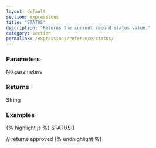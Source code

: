 ```yaml
---
layout: default
section: expressions
title: "STATUS"
description: "Returns the current record status value."
category: section
permalink: /expressions/reference/status/
---
```


### Parameters

No parameters

### Returns

String

### Examples

{% highlight js %}
STATUS()

// returns approved
{% endhighlight %}